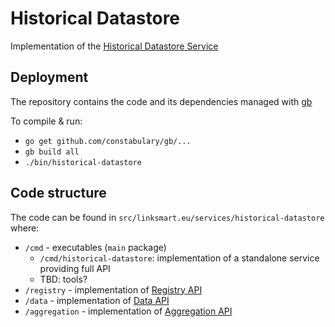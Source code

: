 Historical Datastore
===================

Implementation of the [Historical Datastore Service](https://linksmart.eu/redmine/projects/historical-datastore)

## Deployment
The repository contains the code and its dependencies managed with [gb](http://getgb.io/)

To compile & run:
* `go get github.com/constabulary/gb/...`
* `gb build all`
* `./bin/historical-datastore`


## Code structure

The code can be found in `src/linksmart.eu/services/historical-datastore` where:
* `/cmd` - executables (`main` package)
    - `/cmd/historical-datastore`: implementation of a standalone service providing full API
    - TBD: tools?
* `/registry` - implementation of [Registry API](https://linksmart.eu/redmine/projects/historical-datastore/wiki/Historical_Datastore_API#Registry-API)
* `/data` - implementation of [Data API](https://linksmart.eu/redmine/projects/historical-datastore/wiki/Historical_Datastore_API#Data-API)
* `/aggregation` - implementation of [Aggregation API](https://linksmart.eu/redmine/projects/historical-datastore/wiki/Historical_Datastore_API#Aggregation-API)
